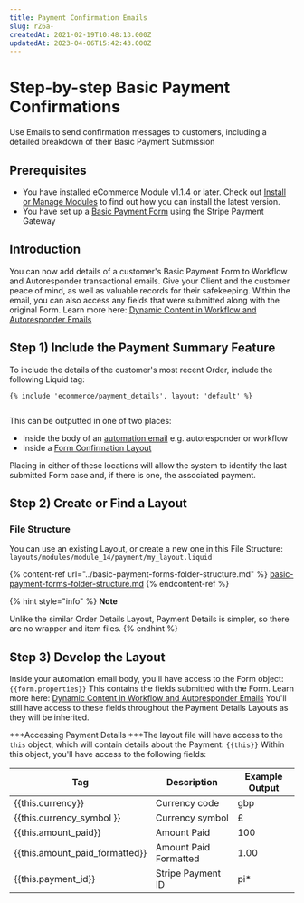 ```yaml
---
title: Payment Confirmation Emails
slug: rZ6a-
createdAt: 2021-02-19T10:48:13.000Z
updatedAt: 2023-04-06T15:42:43.000Z
---
```


# Step-by-step Basic Payment Confirmations

Use Emails to send confirmation messages to customers, including a detailed breakdown of their Basic Payment Submission

## Prerequisites

* You have installed eCommerce Module v1.1.4 or later. Check out [Install or Manage Modules](../../../portal/sites/install-and-manage-modules/) to find out how you can install the latest version.
* You have set up a [Basic Payment Form](../../../eCommerce/get-started-ecommerce/basic-payment-forms/basic-payments.md) using the Stripe Payment Gateway

## Introduction

You can now add details of a customer's Basic Payment Form to Workflow and Autoresponder transactional emails. Give your Client and the customer peace of mind, as well as valuable records for their safekeeping. Within the email, you can also access any fields that were submitted along with the original Form. Learn more here: [Dynamic Content in Workflow and Autoresponder Emails](../../../cms/automations/dynamic-content-in-workflow-and-autoresponder-emails.md)

## Step 1) Include the Payment Summary Feature

To include the details of the customer's most recent Order, include the following Liquid tag:

```liquid
{% include 'ecommerce/payment_details', layout: 'default' %}


```

This can be outputted in one of two places:

* Inside the body of an [automation email](../../../cms/automations/dynamic-content-in-workflow-and-autoresponder-emails.md) e.g. autoresponder or workflow
* Inside a [Form Confirmation Layout](../../../cms/forms/guides-forms/form-confirmation-pages.md)

Placing in either of these locations will allow the system to identify the last submitted Form case and, if there is one, the associated payment.

## Step 2) Create or Find a Layout

### File Structure

You can use an existing Layout, or create a new one in this File Structure: `layouts/modules/module_14/payment/my_layout.liquid`

{% content-ref url="../basic-payment-forms-folder-structure.md" %}
[basic-payment-forms-folder-structure.md](../basic-payment-forms-folder-structure.md)
{% endcontent-ref %}

{% hint style="info" %}
**Note**

Unlike the similar Order Details Layout, Payment Details is simpler, so there are no wrapper and item files.
{% endhint %}

## Step 3) Develop the Layout

Inside your automation email body, you'll have access to the Form object: `{{form.properties}}` This contains the fields submitted with the Form. Learn more here: [Dynamic Content in Workflow and Autoresponder Emails](../../../cms/automations/dynamic-content-in-workflow-and-autoresponder-emails.md) You'll still have access to these fields throughout the Payment Details Layouts as they will be inherited.

\*\*\*Accessing Payment Details \*\*\*The layout file will have access to the `this` object, which will contain details about the Payment: `{{this}}` Within this object, you'll have access to the following fields:

| **Tag**                            | **Description**       | **Example Output** |
| ---------------------------------- | --------------------- | ------------------ |
| \{{this.currency\}}                | Currency code         | gbp                |
| \{{this.currency\_symbol \}}       | Currency symbol       | £                  |
| \{{this.amount\_paid\}}            | Amount Paid           | 100                |
| \{{this.amount\_paid\_formatted\}} | Amount Paid Formatted | 1.00               |
| \{{this.payment\_id\}}             | Stripe Payment ID     | pi\*               |
